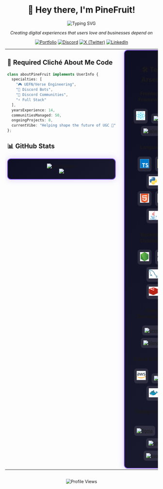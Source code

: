 <div align="center">

# 👋 Hey there, I'm PineFruit!

<img src="https://readme-typing-svg.demolab.com?font=Fira+Code&weight=500&size=24&duration=3000&pause=1000&color=8B5CF6&center=true&vCenter=true&width=500&lines=Contract+Engineer;UEFN+%26+Verse+Specialist;Discord+Ecosystem+Architect;Building+Digital+Magic" alt="Typing SVG" />

*Creating digital experiences that users love and businesses depend on*

[![Portfolio](https://img.shields.io/badge/Portfolio-8B5CF6?style=for-the-badge&logoColor=white)](https://pinefruit.dev)
[![Discord](https://img.shields.io/badge/Discord-5865F2?style=for-the-badge&logoColor=white)](https://discord.com/users/227292400307929088)
[![X (Twitter)](https://img.shields.io/badge/X%20(Twitter)-000000?style=for-the-badge&logoColor=white)](https://twitter.com/PineFruitDev)
[![LinkedIn](https://img.shields.io/badge/LinkedIn-0077B5?style=for-the-badge&logoColor=white)](https://www.linkedin.com/in/pinefruitdev/)

</div>

<div align="center" style="width: 100%; max-width: 100%;">

<table width="100%" style="width: 100%; table-layout: fixed; margin: 0 auto; border-spacing: 0;">
<tr>
<td width="62%" valign="top" style="width: 62%; padding-right: 20px;">

## 🎯 Required Cliché About Me Code

```typescript
class aboutPineFruit implements UserInfo {
  specialties: [
    "🎮 UEFN/Verse Engineering", 
    "🤖 Discord Bots", 
    "💬 Discord Communities",
    "⚡ Full Stack"
  ],
  yearsExperience: 14,
  communitiesManaged: 50,
  ongoingProjects: 8,
  currentVibe: "Helping shape the future of UGC 🚀"
};
```

## 📊 GitHub Stats

<div align="center" style="background: linear-gradient(135deg, #0f0f23 0%, #1a1a2e 100%); border: 2px solid #8b5cf6; border-radius: 12px; padding: 15px; margin: 20px 0; box-shadow: 0 0 20px rgba(139, 92, 246, 0.3);">

<img width="100%" style="max-width: 100%;" src="https://github-readme-streak-stats.herokuapp.com/?user=pinefruitdev&theme=tokyonight&background=0d1117&stroke=8b5cf6&ring=8b5cf6&fire=8b5cf6&currStreakLabel=c9d1d9&sideLabels=c9d1d9&sideNums=5865f2&currStreakNum=8b5cf6&dates=c9d1d9&border=8b5cf6" alt="pinefruitdev" />

<br/>

<img width="100%" style="max-width: 100%;" src="https://github-readme-stats.vercel.app/api?username=PineFruitDev&show_icons=true&theme=tokyonight&include_all_commits=true&count_private=true&bg_color=0d1117&title_color=8b5cf6&text_color=c9d1d9&icon_color=5865f2&border_color=8b5cf6"/>

</div>

</td>
<td width="38%" valign="top" style="width: 38%;">

<div style="background: linear-gradient(135deg, #0f0f23 0%, #1a1a2e 100%); border: 2px solid #8b5cf6; border-radius: 12px; padding: 20px; box-shadow: 0 0 20px rgba(139, 92, 246, 0.3); height: 100%; width: 100%;">

<div align="center">

## 🛠️ Tech Arsenal

### Frontend & Frameworks
<span style="background: rgba(255,255,255,0.1); border-radius: 8px; padding: 8px; margin: 4px; display: inline-block;">
<a href="https://reactjs.org/" target="_blank" rel="noreferrer"> <img src="https://raw.githubusercontent.com/devicons/devicon/master/icons/react/react-original.svg" alt="react" width="30" height="30"/> </a>
</span>
<span style="background: rgba(255,255,255,0.1); border-radius: 8px; padding: 8px; margin: 4px; display: inline-block;">
<a href="https://nextjs.org/" target="_blank" rel="noreferrer"> <img src="https://cdn.worldvectorlogo.com/logos/nextjs-2.svg" alt="nextjs" width="30" height="30"/> </a>
</span>
<span style="background: rgba(255,255,255,0.1); border-radius: 8px; padding: 8px; margin: 4px; display: inline-block;">
<a href="https://tailwindcss.com/" target="_blank" rel="noreferrer"> <img src="https://www.vectorlogo.zone/logos/tailwindcss/tailwindcss-icon.svg" alt="tailwind" width="30" height="30"/> </a>
</span>

### Languages
<span style="background: rgba(255,255,255,0.1); border-radius: 8px; padding: 8px; margin: 4px; display: inline-block;">
<a href="https://www.typescriptlang.org/" target="_blank" rel="noreferrer"> <img src="https://raw.githubusercontent.com/devicons/devicon/master/icons/typescript/typescript-original.svg" alt="typescript" width="30" height="30"/> </a>
</span>
<span style="background: rgba(255,255,255,0.1); border-radius: 8px; padding: 8px; margin: 4px; display: inline-block;">
<a href="https://developer.mozilla.org/en-US/docs/Web/JavaScript" target="_blank" rel="noreferrer"> <img src="https://raw.githubusercontent.com/devicons/devicon/master/icons/javascript/javascript-original.svg" alt="javascript" width="30" height="30"/> </a>
</span>
<span style="background: rgba(255,255,255,0.1); border-radius: 8px; padding: 8px; margin: 4px; display: inline-block;">
<a href="https://www.python.org" target="_blank" rel="noreferrer"> <img src="https://raw.githubusercontent.com/devicons/devicon/master/icons/python/python-original.svg" alt="python" width="30" height="30"/> </a>
</span>
<br/>
<span style="background: rgba(255,255,255,0.1); border-radius: 8px; padding: 8px; margin: 4px; display: inline-block;">
<a href="https://www.w3.org/html/" target="_blank" rel="noreferrer"> <img src="https://raw.githubusercontent.com/devicons/devicon/master/icons/html5/html5-original.svg" alt="html5" width="30" height="30"/> </a>
</span>
<span style="background: rgba(255,255,255,0.1); border-radius: 8px; padding: 8px; margin: 4px; display: inline-block;">
<a href="https://www.w3schools.com/css/" target="_blank" rel="noreferrer"> <img src="https://raw.githubusercontent.com/devicons/devicon/master/icons/css3/css3-original.svg" alt="css3" width="30" height="30"/> </a>
</span>
<span style="background: rgba(255,255,255,0.1); border-radius: 8px; padding: 8px; margin: 4px; display: inline-block;">
<a href="https://www.java.com" target="_blank" rel="noreferrer"> <img src="https://raw.githubusercontent.com/devicons/devicon/master/icons/java/java-original.svg" alt="java" width="30" height="30"/> </a>
</span>

### Backend & Databases
<span style="background: rgba(255,255,255,0.1); border-radius: 8px; padding: 8px; margin: 4px; display: inline-block;">
<a href="https://nodejs.org" target="_blank" rel="noreferrer"> <img src="https://raw.githubusercontent.com/devicons/devicon/master/icons/nodejs/nodejs-original.svg" alt="nodejs" width="30" height="30"/> </a>
</span>
<span style="background: rgba(255,255,255,0.1); border-radius: 8px; padding: 8px; margin: 4px; display: inline-block;">
<a href="https://expressjs.com" target="_blank" rel="noreferrer"> <img src="https://raw.githubusercontent.com/devicons/devicon/master/icons/express/express-original.svg" alt="express" width="30" height="30"/> </a>
</span>
<span style="background: rgba(255,255,255,0.1); border-radius: 8px; padding: 8px; margin: 4px; display: inline-block;">
<a href="https://www.mysql.com/" target="_blank" rel="noreferrer"> <img src="https://raw.githubusercontent.com/devicons/devicon/master/icons/mysql/mysql-original.svg" alt="mysql" width="30" height="30"/> </a>
</span>
<br/>
<span style="background: rgba(255,255,255,0.1); border-radius: 8px; padding: 8px; margin: 4px; display: inline-block;">
<a href="https://redis.io" target="_blank" rel="noreferrer"> <img src="https://raw.githubusercontent.com/devicons/devicon/master/icons/redis/redis-original.svg" alt="redis" width="30" height="30"/> </a>
</span>

### Game Development
<span style="background: rgba(255,255,255,0.1); border-radius: 8px; padding: 8px; margin: 4px; display: inline-block;">
<a href="https://unrealengine.com/" target="_blank" rel="noreferrer"> <img src="https://raw.githubusercontent.com/kenangundogan/fontisto/036b7eca71aab1bef8e6a0518f7329f13ed62f6b/icons/svg/brand/unreal-engine.svg" alt="unreal" width="30" height="30"/> </a>
</span>
<span style="background: rgba(255,255,255,0.1); border-radius: 8px; padding: 8px; margin: 4px; display: inline-block;">
<a href="https://www.blender.org/" target="_blank" rel="noreferrer"> <img src="https://download.blender.org/branding/community/blender_community_badge_white.svg" alt="blender" width="30" height="30"/> </a>
</span>

### Cloud & DevOps
<span style="background: rgba(255,255,255,0.1); border-radius: 8px; padding: 8px; margin: 4px; display: inline-block;">
<a href="https://aws.amazon.com" target="_blank" rel="noreferrer"> <img src="https://raw.githubusercontent.com/devicons/devicon/master/icons/amazonwebservices/amazonwebservices-original.svg" alt="aws" width="30" height="30"/> </a>
</span>
<span style="background: rgba(255,255,255,0.1); border-radius: 8px; padding: 8px; margin: 4px; display: inline-block;">
<a href="https://azure.microsoft.com/en-in/" target="_blank" rel="noreferrer"> <img src="https://www.vectorlogo.zone/logos/microsoft_azure/microsoft_azure-icon.svg" alt="azure" width="30" height="30"/> </a>
</span>
<span style="background: rgba(255,255,255,0.1); border-radius: 8px; padding: 8px; margin: 4px; display: inline-block;">
<a href="https://www.docker.com/" target="_blank" rel="noreferrer"> <img src="https://raw.githubusercontent.com/devicons/devicon/master/icons/docker/docker-original.svg" alt="docker" width="30" height="30"/> </a>
</span>

### Design & Tools
<span style="background: rgba(255,255,255,0.1); border-radius: 8px; padding: 8px; margin: 4px; display: inline-block;">
<a href="https://www.figma.com/" target="_blank" rel="noreferrer"> <img src="https://www.vectorlogo.zone/logos/figma/figma-icon.svg" alt="figma" width="30" height="30"/> </a>
</span>
<span style="background: rgba(255,255,255,0.1); border-radius: 8px; padding: 8px; margin: 4px; display: inline-block;">
<a href="https://www.adobe.com/products/photoshop.html" target="_blank" rel="noreferrer"> <img src="https://raw.githubusercontent.com/devicons/devicon/master/icons/photoshop/photoshop-line.svg" alt="photoshop" width="30" height="30"/> </a>
</span>
<span style="background: rgba(255,255,255,0.1); border-radius: 8px; padding: 8px; margin: 4px; display: inline-block;">
<a href="https://git-scm.com/" target="_blank" rel="noreferrer"> <img src="https://www.vectorlogo.zone/logos/git-scm/git-scm-icon.svg" alt="git" width="30" height="30"/> </a>
</span>
<br/>
<span style="background: rgba(255,255,255,0.1); border-radius: 8px; padding: 8px; margin: 4px; display: inline-block;">
<a href="https://www.gnu.org/software/bash/" target="_blank" rel="noreferrer"> <img src="https://www.vectorlogo.zone/logos/gnu_bash/gnu_bash-icon.svg" alt="bash" width="30" height="30"/> </a>
</span>

</div>

</div>

</td>
</tr>
</table>

</div>

<div align="center" style="margin-top: 30px;">

![Profile Views](https://komarev.com/ghpvc/?username=PineFruitDev&color=8b5cf6&style=flat-square)

</div>
